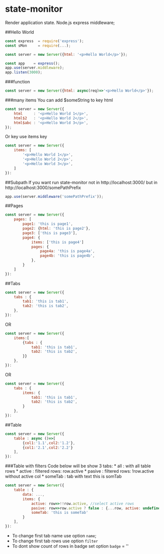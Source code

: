 # state-monitor
Render application state. Node.js express middleware;

##Hello World
```js
const express  = require('express');
const sMon     = require(...);

const server = new Server({html: '<p>Hello World</p>'});

const app    = express(); 
app.use(server.middleware);
app.listen(3000);
```

###function
```js
const server = new Server({html: async(req)=>'<p>Hello World</p>'});
```

###many items
You can add $someString to key html
```js
const server = new Server({
	html     : '<p>Hello World 1</p>',
	html$2   : '<p>Hello World 2</p>',
	html$abc : '<p>Hello World 3</p>',
});
```

Or key use items key
```js
const server = new Server({
	items: [
		'<p>Hello World 1</p>',
		'<p>Hello World 2</p>',
		'<p>Hello World 3</p>',		
	]
}):
```


##Subpath
If you want run state-monitor not in http://localhost:3000/ but in http://localhost:3000/somePathPrefix 

```js
app.use(server.middleware('somePathPrefix'));
```

##Pages
```js
const server = new Server({
	pages: [
		page1: 'this is page1',
		page2: {html: 'this is page2'},
		page3: ['this is page3'],
		page4: {
			items: ['this is page4']
			pages: {
				page4a: 'this is page4a',
				page4b: 'this is page4b',
			},
		}
	]
}):
```
##Tabs
```js
const server = new Server({
	tabs : {
		tab1: 'this is tab1',
		tab2: 'this is tab2',		
	},
}):
```
OR

```js
const server = new Server({
	items:[
		{tabs : {
			tab1: 'this is tab1',
			tab2: 'this is tab2',		
		}}
	},
}):
```
OR

```js
const server = new Server({
	tabs : {
		items: {
			tab1: 'this is tab1',
			tab2: 'this is tab2',		
		}
	},
}):
```

##Table
```js
const server = new Server({
	table : async ()=>[
		{col1:'1.1',col2:'1.2'},
		{col1:'2.1',col2:'2.2'}
	],
}):
```

###Table with filters
Code below will be show 3 tabs:
	* all     : with all table rows 
	* active  : filtered rows: row.active
	* pasive  : filtered rows: !row.active without active col
	* someTab : tab with text this is somTab
```js
const server = new Server({
	table : {
		data: ..., 
		items: {
			active: row=>!!row.active, //select active rows
			pasive: row=>row.active ? false : {...row, active: undefined}, //hide column active		
			someTab: 'this is someTab'
		}		
	],
}):
```

* To change first tab name use option `name`;
* To change first tab rows use option `filter`
* To dont show count of rows in badge set option `badge` = '' 
